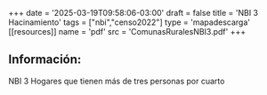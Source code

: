 +++
date = '2025-03-19T09:58:06-03:00'
draft = false
title = 'NBI 3 Hacinamiento'
tags = ["nbi","censo2022"]
type = 'mapadescarga'
[[resources]]
    name = 'pdf'
    src = 'ComunasRuralesNBI3.pdf'
+++

## Información:

NBI 3 Hogares que tienen más de tres personas por cuarto
